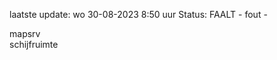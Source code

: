 laatste update: 
wo 30-08-2023  8:50   uur 
Status: FAALT - fout - 
<div class="service R">mapsrv</div><div class="service Y">schijfruimte</div>